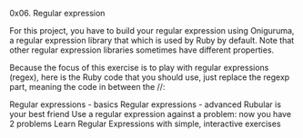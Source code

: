 0x06. Regular expression

For this project, you have to build your regular expression using Oniguruma, a regular expression library that which is used by Ruby by default. Note that other regular expression libraries sometimes have different properties.

Because the focus of this exercise is to play with regular expressions (regex), here is the Ruby code that you should use, just replace the regexp part, meaning the code in between the //:

Regular expressions - basics
Regular expressions - advanced
Rubular is your best friend
Use a regular expression against a problem: now you have 2 problems
Learn Regular Expressions with simple, interactive exercises
